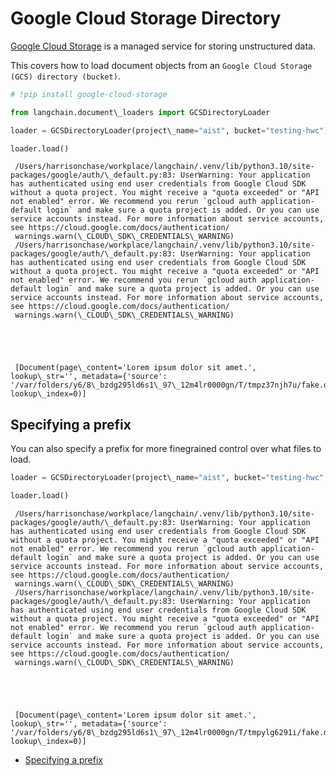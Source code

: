 # Google Cloud Storage Directory

[Google Cloud Storage](https://en.wikipedia.org/wiki/Google_Cloud_Storage) is a managed service for storing unstructured data.

This covers how to load document objects from an `Google Cloud Storage (GCS) directory (bucket)`.

```python
# !pip install google-cloud-storage  

```

```python
from langchain.document\_loaders import GCSDirectoryLoader  

```

```python
loader = GCSDirectoryLoader(project\_name="aist", bucket="testing-hwc")  

```

```python
loader.load()  

```

```text
 /Users/harrisonchase/workplace/langchain/.venv/lib/python3.10/site-packages/google/auth/\_default.py:83: UserWarning: Your application has authenticated using end user credentials from Google Cloud SDK without a quota project. You might receive a "quota exceeded" or "API not enabled" error. We recommend you rerun `gcloud auth application-default login` and make sure a quota project is added. Or you can use service accounts instead. For more information about service accounts, see https://cloud.google.com/docs/authentication/  
 warnings.warn(\_CLOUD\_SDK\_CREDENTIALS\_WARNING)  
 /Users/harrisonchase/workplace/langchain/.venv/lib/python3.10/site-packages/google/auth/\_default.py:83: UserWarning: Your application has authenticated using end user credentials from Google Cloud SDK without a quota project. You might receive a "quota exceeded" or "API not enabled" error. We recommend you rerun `gcloud auth application-default login` and make sure a quota project is added. Or you can use service accounts instead. For more information about service accounts, see https://cloud.google.com/docs/authentication/  
 warnings.warn(\_CLOUD\_SDK\_CREDENTIALS\_WARNING)  
  
  
  
  
  
 [Document(page\_content='Lorem ipsum dolor sit amet.', lookup\_str='', metadata={'source': '/var/folders/y6/8\_bzdg295ld6s1\_97\_12m4lr0000gn/T/tmpz37njh7u/fake.docx'}, lookup\_index=0)]  

```

## Specifying a prefix[​](#specifying-a-prefix "Direct link to Specifying a prefix")

You can also specify a prefix for more finegrained control over what files to load.

```python
loader = GCSDirectoryLoader(project\_name="aist", bucket="testing-hwc", prefix="fake")  

```

```python
loader.load()  

```

```text
 /Users/harrisonchase/workplace/langchain/.venv/lib/python3.10/site-packages/google/auth/\_default.py:83: UserWarning: Your application has authenticated using end user credentials from Google Cloud SDK without a quota project. You might receive a "quota exceeded" or "API not enabled" error. We recommend you rerun `gcloud auth application-default login` and make sure a quota project is added. Or you can use service accounts instead. For more information about service accounts, see https://cloud.google.com/docs/authentication/  
 warnings.warn(\_CLOUD\_SDK\_CREDENTIALS\_WARNING)  
 /Users/harrisonchase/workplace/langchain/.venv/lib/python3.10/site-packages/google/auth/\_default.py:83: UserWarning: Your application has authenticated using end user credentials from Google Cloud SDK without a quota project. You might receive a "quota exceeded" or "API not enabled" error. We recommend you rerun `gcloud auth application-default login` and make sure a quota project is added. Or you can use service accounts instead. For more information about service accounts, see https://cloud.google.com/docs/authentication/  
 warnings.warn(\_CLOUD\_SDK\_CREDENTIALS\_WARNING)  
  
  
  
  
  
 [Document(page\_content='Lorem ipsum dolor sit amet.', lookup\_str='', metadata={'source': '/var/folders/y6/8\_bzdg295ld6s1\_97\_12m4lr0000gn/T/tmpylg6291i/fake.docx'}, lookup\_index=0)]  

```

- [Specifying a prefix](#specifying-a-prefix)
